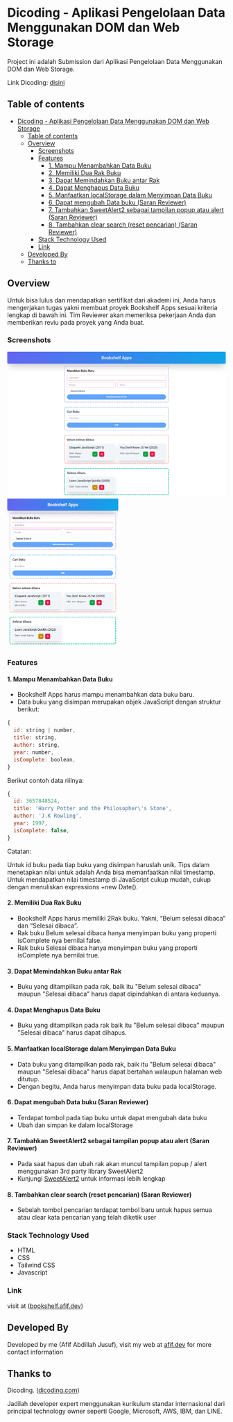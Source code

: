 # Dicoding - Aplikasi Pengelolaan Data Menggunakan DOM dan Web Storage

  Project ini adalah Submission dari Aplikasi Pengelolaan Data Menggunakan DOM dan Web Storage.

  Link Dicoding: [disini](https://www.dicoding.com/academies/315)

## Table of contents

- [Dicoding - Aplikasi Pengelolaan Data Menggunakan DOM dan Web Storage](#dicoding---aplikasi-pengelolaan-data-menggunakan-dom-dan-web-storage)
  - [Table of contents](#table-of-contents)
  - [Overview](#overview)
    - [Screenshots](#screenshots)
    - [Features](#features)
      - [1. Mampu Menambahkan Data Buku](#1-mampu-menambahkan-data-buku)
      - [2. Memiliki Dua Rak Buku](#2-memiliki-dua-rak-buku)
      - [3. Dapat Memindahkan Buku antar Rak](#3-dapat-memindahkan-buku-antar-rak)
      - [4. Dapat Menghapus Data Buku](#4-dapat-menghapus-data-buku)
      - [5. Manfaatkan localStorage dalam Menyimpan Data Buku](#5-manfaatkan-localstorage-dalam-menyimpan-data-buku)
      - [6. Dapat mengubah Data buku (Saran Reviewer)](#6-dapat-mengubah-data-buku-saran-reviewer)
      - [7. Tambahkan SweetAlert2 sebagai tampilan popup atau alert (Saran Reviewer)](#7-tambahkan-sweetalert2-sebagai-tampilan-popup-atau-alert-saran-reviewer)
      - [8. Tambahkan clear search (reset pencarian) (Saran Reviewer)](#8-tambahkan-clear-search-reset-pencarian-saran-reviewer)
    - [Stack Technology Used](#stack-technology-used)
    - [Link](#link)
  - [Developed By](#developed-by)
  - [Thanks to](#thanks-to)

## Overview

Untuk bisa lulus dan mendapatkan sertifikat dari akademi ini, Anda harus mengerjakan tugas yakni membuat proyek Bookshelf Apps sesuai kriteria lengkap di bawah ini. Tim Reviewer akan memeriksa pekerjaan Anda dan memberikan reviu pada proyek yang Anda buat.

### Screenshots

<img src="screenshots/desktop.png">
<img src="screenshots/tablet.png" width=256>

### Features

#### 1. Mampu Menambahkan Data Buku

- Bookshelf Apps harus mampu menambahkan data buku baru.
- Data buku yang disimpan merupakan objek JavaScript dengan struktur berikut:

```javascript
{
  id: string | number,
  title: string,
  author: string,
  year: number,
  isComplete: boolean,
}
```

Berikut contoh data riilnya:

```javascript
{
  id: 3657848524,
  title: 'Harry Potter and the Philosopher\'s Stone',
  author: 'J.K Rowling',
  year: 1997,
  isComplete: false,
}
```

Catatan:

Untuk id buku pada tiap buku yang disimpan haruslah unik. Tips dalam menetapkan nilai untuk adalah Anda bisa memanfaatkan nilai timestamp. Untuk mendapatkan nilai timestamp di JavaScript cukup mudah, cukup dengan menuliskan expressions +new Date().

#### 2. Memiliki Dua Rak Buku

- Bookshelf Apps harus memiliki 2Rak buku. Yakni, “Belum selesai dibaca” dan “Selesai dibaca”.
- Rak buku Belum selesai dibaca hanya menyimpan buku yang properti isComplete nya bernilai false.
- Rak buku Selesai dibaca hanya menyimpan buku yang properti isComplete nya bernilai true.

#### 3. Dapat Memindahkan Buku antar Rak

- Buku yang ditampilkan pada rak, baik itu "Belum selesai dibaca" maupun "Selesai dibaca" harus dapat dipindahkan di antara keduanya.

#### 4. Dapat Menghapus Data Buku

- Buku yang ditampilkan pada rak baik itu "Belum selesai dibaca" maupun "Selesai dibaca" harus dapat dihapus.

#### 5. Manfaatkan localStorage dalam Menyimpan Data Buku

- Data buku yang ditampilkan pada rak, baik itu "Belum selesai dibaca" maupun "Selesai dibaca" harus dapat bertahan walaupun halaman web ditutup.
- Dengan begitu, Anda harus menyimpan data buku pada localStorage.

#### 6. Dapat mengubah Data buku (Saran Reviewer)

- Terdapat tombol pada tiap buku untuk dapat mengubah data buku
- Ubah dan simpan ke dalam localStorage

#### 7. Tambahkan SweetAlert2 sebagai tampilan popup atau alert (Saran Reviewer)

- Pada saat hapus dan ubah rak akan muncul tampilan popup / alert menggunakan 3rd party library SweetAlert2
- Kunjungi [SweetAlert2](https://sweetalert2.github.io) untuk informasi lebih lengkap

#### 8. Tambahkan clear search (reset pencarian) (Saran Reviewer)

- Sebelah tombol pencarian terdapat tombol baru untuk hapus semua atau clear kata pencarian yang telah diketik user

### Stack Technology Used

- HTML
- CSS
- Tailwind CSS
- Javascript

### Link

visit at ([bookshelf.afif.dev](https://bookshelf.afif.dev/))

## Developed By

  Developed by me (Afif Abdillah Jusuf), visit my web at [afif.dev](https://afif.dev) for more contact information

## Thanks to

  Dicoding. ([dicoding.com](https://dicoding.com))

  Jadilah developer expert menggunakan kurikulum standar internasional dari principal technology owner seperti Google, Microsoft, AWS, IBM, dan LINE.
